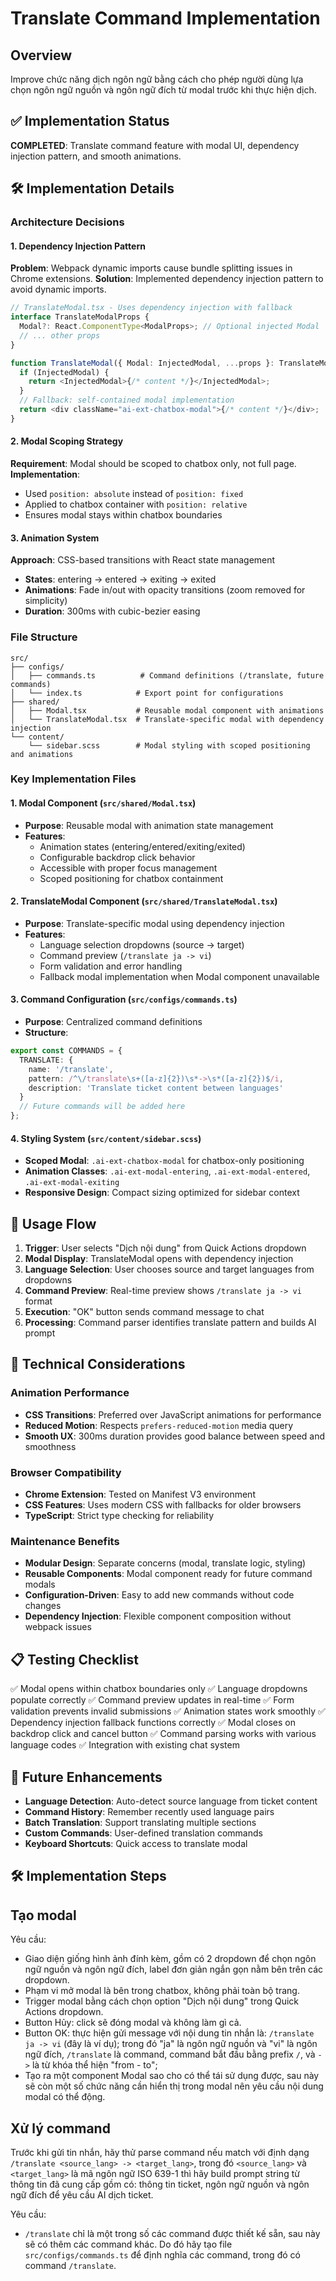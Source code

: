 # Translate Command Implementation

## Overview
Improve chức năng dịch ngôn ngữ bằng cách cho phép người dùng lựa chọn ngôn ngữ nguồn và ngôn ngữ đích từ modal trước khi thực hiện dịch.

## ✅ Implementation Status
**COMPLETED**: Translate command feature with modal UI, dependency injection pattern, and smooth animations.

## 🛠️ Implementation Details

### Architecture Decisions

#### 1. Dependency Injection Pattern
**Problem**: Webpack dynamic imports cause bundle splitting issues in Chrome extensions.
**Solution**: Implemented dependency injection pattern to avoid dynamic imports.

```typescript
// TranslateModal.tsx - Uses dependency injection with fallback
interface TranslateModalProps {
  Modal?: React.ComponentType<ModalProps>; // Optional injected Modal
  // ... other props
}

function TranslateModal({ Modal: InjectedModal, ...props }: TranslateModalProps) {
  if (InjectedModal) {
    return <InjectedModal>{/* content */}</InjectedModal>;
  }
  // Fallback: self-contained modal implementation
  return <div className="ai-ext-chatbox-modal">{/* content */}</div>;
}
```

#### 2. Modal Scoping Strategy
**Requirement**: Modal should be scoped to chatbox only, not full page.
**Implementation**:
- Used `position: absolute` instead of `position: fixed`
- Applied to chatbox container with `position: relative`
- Ensures modal stays within chatbox boundaries

#### 3. Animation System
**Approach**: CSS-based transitions with React state management
- **States**: entering → entered → exiting → exited
- **Animations**: Fade in/out with opacity transitions (zoom removed for simplicity)
- **Duration**: 300ms with cubic-bezier easing

### File Structure

```
src/
├── configs/
│   ├── commands.ts          # Command definitions (/translate, future commands)
│   └── index.ts            # Export point for configurations
├── shared/
│   ├── Modal.tsx           # Reusable modal component with animations
│   └── TranslateModal.tsx  # Translate-specific modal with dependency injection
└── content/
    └── sidebar.scss        # Modal styling with scoped positioning and animations
```

### Key Implementation Files

#### 1. Modal Component (`src/shared/Modal.tsx`)
- **Purpose**: Reusable modal with animation state management
- **Features**:
  - Animation states (entering/entered/exiting/exited)
  - Configurable backdrop click behavior
  - Accessible with proper focus management
  - Scoped positioning for chatbox containment

#### 2. TranslateModal Component (`src/shared/TranslateModal.tsx`)
- **Purpose**: Translate-specific modal using dependency injection
- **Features**:
  - Language selection dropdowns (source → target)
  - Command preview (`/translate ja -> vi`)
  - Form validation and error handling
  - Fallback modal implementation when Modal component unavailable

#### 3. Command Configuration (`src/configs/commands.ts`)
- **Purpose**: Centralized command definitions
- **Structure**:
```typescript
export const COMMANDS = {
  TRANSLATE: {
    name: '/translate',
    pattern: /^\/translate\s+([a-z]{2})\s*->\s*([a-z]{2})$/i,
    description: 'Translate ticket content between languages'
  }
  // Future commands will be added here
};
```

#### 4. Styling System (`src/content/sidebar.scss`)
- **Scoped Modal**: `.ai-ext-chatbox-modal` for chatbox-only positioning
- **Animation Classes**: `.ai-ext-modal-entering`, `.ai-ext-modal-entered`, `.ai-ext-modal-exiting`
- **Responsive Design**: Compact sizing optimized for sidebar context

## 🎯 Usage Flow

1. **Trigger**: User selects "Dịch nội dung" from Quick Actions dropdown
2. **Modal Display**: TranslateModal opens with dependency injection
3. **Language Selection**: User chooses source and target languages from dropdowns
4. **Command Preview**: Real-time preview shows `/translate ja -> vi` format
5. **Execution**: "OK" button sends command message to chat
6. **Processing**: Command parser identifies translate pattern and builds AI prompt

## 🔧 Technical Considerations

### Animation Performance
- **CSS Transitions**: Preferred over JavaScript animations for performance
- **Reduced Motion**: Respects `prefers-reduced-motion` media query
- **Smooth UX**: 300ms duration provides good balance between speed and smoothness

### Browser Compatibility
- **Chrome Extension**: Tested on Manifest V3 environment
- **CSS Features**: Uses modern CSS with fallbacks for older browsers
- **TypeScript**: Strict type checking for reliability

### Maintenance Benefits
- **Modular Design**: Separate concerns (modal, translate logic, styling)
- **Reusable Components**: Modal component ready for future command modals
- **Configuration-Driven**: Easy to add new commands without code changes
- **Dependency Injection**: Flexible component composition without webpack issues

## 📋 Testing Checklist

✅ Modal opens within chatbox boundaries only
✅ Language dropdowns populate correctly
✅ Command preview updates in real-time
✅ Form validation prevents invalid submissions
✅ Animation states work smoothly
✅ Dependency injection fallback functions correctly
✅ Modal closes on backdrop click and cancel button
✅ Command parsing works with various language codes
✅ Integration with existing chat system

## 🚀 Future Enhancements

- **Language Detection**: Auto-detect source language from ticket content
- **Command History**: Remember recently used language pairs
- **Batch Translation**: Support translating multiple sections
- **Custom Commands**: User-defined translation commands
- **Keyboard Shortcuts**: Quick access to translate modal

## 🛠️ Implementation Steps
## Tạo modal
Yêu cầu:
- Giao diện giống hình ảnh đính kèm, gồm có 2 dropdown để chọn ngôn ngữ nguồn và ngôn ngữ đích, label đơn giản ngắn gọn nằm bên trên các dropdown.
- Phạm vi mở modal là bên trong chatbox, không phải toàn bộ trang.
- Trigger modal bằng cách chọn option "Dịch nội dung" trong Quick Actions dropdown.
- Button Hủy: click sẽ đóng modal và không làm gì cả.
- Button OK: thực hiện gửi message với nội dung tin nhắn là: `/translate ja -> vi` (đây là ví dụ); trong đó "ja" là ngôn ngữ nguồn và "vi" là ngôn ngữ đích, `/translate` là command, command bắt đầu bằng prefix `/`, và `->` là từ khóa thể hiện "from - to";
- Tạo ra một component Modal sao cho có thể tái sử dụng được, sau này sẽ còn một số chức năng cần hiển thị trong modal nên yêu cầu nội dung modal có thể động.

## Xử lý command
Trước khi gửi tin nhắn, hãy thử parse command nếu match với định dạng `/translate <source_lang> -> <target_lang>`, trong đó `<source_lang>` và `<target_lang>` là mã ngôn ngữ ISO 639-1 thì hãy build prompt string từ thông tin đã cung cấp gồm có: thông tin ticket, ngôn ngữ nguồn và ngôn ngữ đích để yêu cầu AI dịch ticket.

Yêu cầu:
- `/translate` chỉ là một trong số các command được thiết kế sẵn, sau này sẽ có thêm các command khác. Do đó hãy tạo file `src/configs/commands.ts` để định nghĩa các command, trong đó có command `/translate`.
